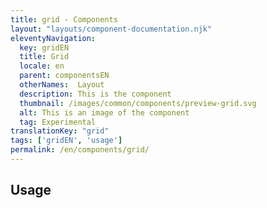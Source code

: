 ```yaml
---
title: grid - Components
layout: "layouts/component-documentation.njk"
eleventyNavigation:
  key: gridEN
  title: Grid
  locale: en
  parent: componentsEN
  otherNames:  Layout
  description: This is the component
  thumbnail: /images/common/components/preview-grid.svg
  alt: This is an image of the component
  tag: Experimental
translationKey: "grid"
tags: ['gridEN', 'usage']
permalink: /en/components/grid/
---
```


## Usage